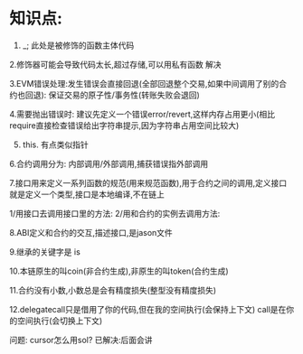 # 知识点:

1. _; 此处是被修饰的函数主体代码

2.修饰器可能会导致代码太长,超过存储,可以用私有函数 解决

3.EVM错误处理:发生错误会直接回退(全部回退整个交易,如果中间调用了别的合约也回退): 保证交易的原子性/事务性(转账失败会退回)

4.需要抛出错误时: 建议先定义一个错误error/revert,这样内存占用更小(相比require直接检查错误给出字符串提示,因为字符串占用空间比较大)  

5. this. 有点类似指针  

6.合约调用分为: 内部调用/外部调用,捕获错误指外部调用

7.接口用来定义一系列函数的规范(用来规范函数),用于合约之间的调用,定义接口就是定义一个类型,接口是本地编译,不在链上  

1/用接口去调用接口里的方法:
2/用和合约的实例去调用方法:

8.ABI定义和合约的交互,描述接口,是jason文件  

9.继承的关键字是 is

10.本链原生的叫coin(非合约生成),非原生的叫token(合约生成)  

11.合约没有小数,小数总是会有精度损失(整型没有精度损失)

12.delegatecall只是借用了你的代码,但在我的空间执行(会保持上下文)
call是在你的空间执行(会切换上下文)

问题:
cursor怎么用sol? 已解决:后面会讲
